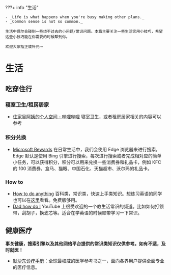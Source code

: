 ???+ info "生活"

    - _Life is what happens when you're busy making other plans._
    - _Common sense is not so common._

    生活中偶尔会碰到一些绕不过去的小问题/常识问题。本篇主要关注一些生活实用小技巧，希望这些小技巧能在你需要的时候帮到你。

    欢迎大家指正或补充～

# 生活

## 吃穿住行

### 寝室卫生/租房居家

- [住家吴阿姨的个人空间 - 哔哩哔哩](https://space.bilibili.com/1210206017) 寝室卫生，或者租房居家相关的内容可以参考

### 积分兑换

- [Microsoft Rewards](https://rewards.bing.com) 在日常生活中，我们会使用 Edge 浏览器来进行搜索，Edge 默认是使用 Bing 引擎进行搜索，每次进行搜索或者完成相对应的简单小任务，可以获得积分，积分可以用来兑换一些消费券和礼品卡，例如 KFC 的 100 消费券，盒马、猫眼、中国石化、天猫超市、沃尔玛的礼品卡。

### How to

- [How to do anything](https://zh.wikihow.com) 百科类，常识类，快速上手类知识。想练习英语的同学也可以在[这里](https://wikihow.com)看看。免费版够用。
- [Dad how do I](https://www.youtube.com/DadhowdoI) YouTube 上很受欢迎的一个教生活常识的频道。比如如何打领带，刮胡子，换滤芯等。适合在学英语的时候顺带学习一下常识。

## 健康医疗

**事关健康，搜索引擎以及其他网络平台提供的常识类知识仅供参考。如有不适，及时就医！**

- [默沙东诊疗手册](https://www.msdmanuals.cn)：全球最权威的医学参考书之一，面向各界用户提供全面专业的医疗信息。

<!-- ## 潮流美装 -->
